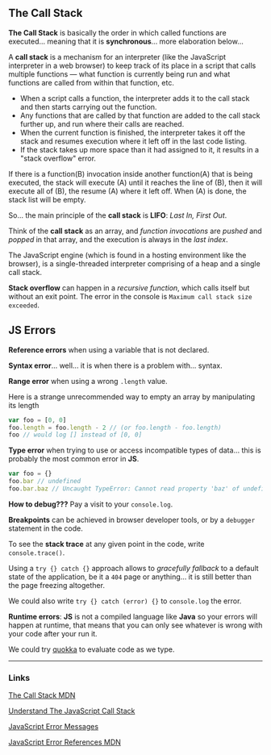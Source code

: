 ## The Call Stack

**The Call Stack** is basically the order in which called functions are executed... meaning that it is **synchronous**... more elaboration below...

A **call stack** is a mechanism for an interpreter (like the JavaScript interpreter in a web browser) to keep track of its place in a script that calls multiple functions — what function is currently being run and what functions are called from within that function, etc.

- When a script calls a function, the interpreter adds it to the call stack and then starts carrying out the function.
- Any functions that are called by that function are added to the call stack further up, and run where their calls are reached.
- When the current function is finished, the interpreter takes it off the stack and resumes execution where it left off in the last code listing.
- If the stack takes up more space than it had assigned to it, it results in a "stack overflow" error.

If there is a function(B) invocation inside another function(A) that is being executed, the stack will execute (A) until it reaches the line of (B), then it will execute all of (B), the resume (A) where it left off. When (A) is done, the stack list will be empty.

So... the main principle of the **call stack** is **LIFO**: *Last In, First Out*.

Think of the **call stack** as an array, and *function invocations* are *pushed* and *popped* in that array, and the execution is always in the *last index*. 

The JavaScript engine (which is found in a hosting environment like the browser), is a single-threaded interpreter comprising of a heap and a single call stack.

**Stack overflow** can happen in a *recursive function*, which calls itself but without an exit point. The error in the console is `Maximum call stack size exceeded`.

## JS Errors

**Reference errors** when using a variable that is not declared.

**Syntax error**... well... it is when there is a problem with... syntax.

**Range error** when using a wrong `.length` value.

Here is a strange unrecommended way to empty an array by manipulating its length
```javascript
var foo = [0, 0]
foo.length = foo.length - 2 // (or foo.length - foo.length)
foo // would log [] instead of [0, 0]
```

**Type error** when trying to use or access incompatible types of data... this is probably the most common error in **JS**.
```javascript
var foo = {}
foo.bar // undefined
foo.bar.baz // Uncaught TypeError: Cannot read property 'baz' of undefined
```

**How to debug???** Pay a visit to your `console.log`.

**Breakpoints** can be achieved in browser developer tools, or by a `debugger` statement in the code.

To see the **stack trace** at any given point in the code, write `console.trace()`.

Using a `try {} catch {}` approach allows to *gracefully fallback* to a default state of the application, be it a `404` page or anything... it is still better than the page freezing altogether. 

We could also write `try {} catch (error) {}` to `console.log` the error.

**Runtime errors**: **JS** is not a compiled language like **Java** so your errors will happen at runtime, that means that you can only see whatever is wrong with your code after your run it.

We could try [quokka](https://quokkajs.com/) to evaluate code as we type.

---

### Links

[The Call Stack MDN](https://developer.mozilla.org/en-US/docs/Glossary/Call_stack)

[Understand The JavaScript Call Stack](https://medium.freecodecamp.org/understanding-the-javascript-call-stack-861e41ae61d4)

[JavaScript Error Messages](https://codeburst.io/javascript-error-messages-debugging-d23f84f0ae7c)

[JavaScript Error References MDN](https://developer.mozilla.org/en-US/docs/Web/JavaScript/Reference/Errors)